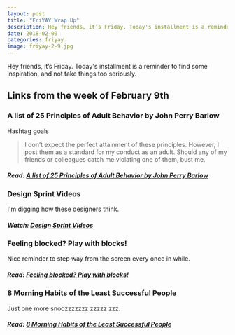 ```yaml
---
layout: post
title: "FriYAY Wrap Up"
description: Hey friends, it’s Friday. Today's installment is a reminder to find some inspiration, and not take things to seriously.
date: 2018-02-09
categories: friyay
image: friyay-2-9.jpg
---
```


Hey friends, it’s Friday. Today's installment is a reminder to find some inspiration, and not take things too seriously.

## Links from the week of February 9th

### A list of 25 Principles of Adult Behavior by John Perry Barlow

Hashtag goals

> I don’t expect the perfect attainment of these principles. However, I post them as a standard for my conduct as an adult. Should any of my friends or colleagues catch me violating one of them, bust me.

##### Read: [A list of 25 Principles of Adult Behavior by John Perry Barlow](https://kottke.org/18/02/a-list-of-25-principles-of-adult-behavior-by-john-perry-barlow)

### Design Sprint Videos

I'm digging how these designers think.

##### Watch: [Design Sprint Videos](http://ajsmart.com/design-sprint-academy/)

### Feeling blocked? Play with blocks!

Nice reminder to step way from the screen every once in while.

##### Read: [Feeling blocked? Play with blocks!](https://austinkleon.com/2018/02/06/writers-blocks/)

### 8 Morning Habits of the Least Successful People

Just one more snoozzzzzzz zzzzz zzz.

##### Read: [8 Morning Habits of the Least Successful People](https://medium.com/conquering-corporate-america/8-morning-habits-of-the-least-successful-people-316e098f6219)
